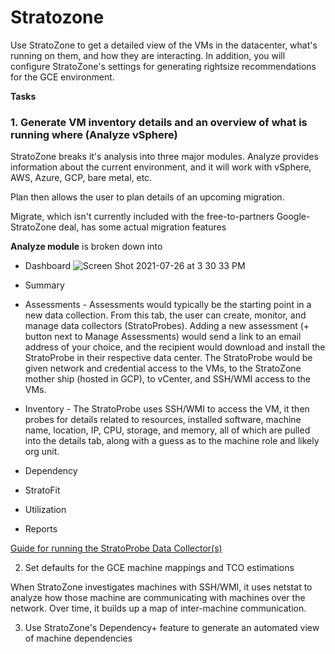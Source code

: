 # Stratozone
Use StratoZone to get a detailed view of the VMs in the datacenter, what's running on them, and how they are interacting. In addition, you will configure StratoZone's settings for generating rightsize recommendations for the GCE environment.

**Tasks**
### 1. Generate VM inventory details and an overview of what is running where (Analyze vSphere)
StratoZone breaks it's analysis into three major modules. Analyze provides information about the current environment, and it will work with vSphere, AWS, Azure, GCP, bare metal, etc. 

Plan then allows the user to plan details of an upcoming migration. 

Migrate, which isn't currently included with the free-to-partners Google-StratoZone deal, has some actual migration features

**Analyze module** is broken down into
- Dashboard
![Screen Shot 2021-07-26 at 3 30 33 PM](https://user-images.githubusercontent.com/40435982/127047453-bcb6961c-dba6-4c44-b448-18d6416a9efb.png)

- Summary
- Assessments - Assessments would typically be the starting point in a new data collection. From this tab, the user can create, monitor, and manage data collectors (StratoProbes). Adding a new assessment (+ button next to Manage Assessments) would send a link to an email address of your choice, and the recipient would download and install the StratoProbe in their respective data center. The StratoProbe would be given network and credential access to the VMs, to the StratoZone mother ship (hosted in GCP), to vCenter, and SSH/WMI access to the VMs.
- Inventory - The StratoProbe uses SSH/WMI to access the VM, it then probes for details related to resources, installed software, machine name, location, IP, CPU, storage, and memory, all of which are pulled into the details tab, along with a guess as to the machine role and likely org unit.
- Dependency
- StratoFit
- Utilization
- Reports

[Guide for running the StratoProbe Data Collector(s)](https://docs.google.com/presentation/d/1iNS2BXelxUgBbtmIQyOa3WhS79Eh17CWOMU_UzTrkdA/present?slide=id.gc7d8d4bb0b_7_425)


2. Set defaults for the GCE machine mappings and TCO estimations

When StratoZone investigates machines with SSH/WMI, it uses netstat to analyze how those machine are communicating with machines over the network. Over time, it builds up a map of inter-machine communication.


3. Use StratoZone's Dependency+ feature to generate an automated view of machine dependencies

